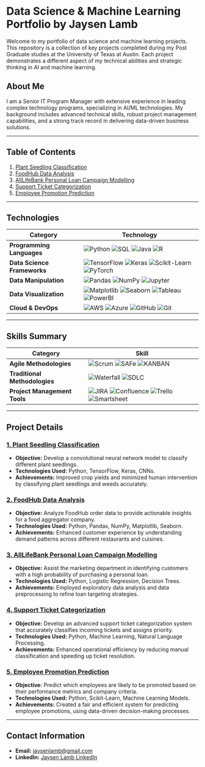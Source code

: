 # **Data Science & Machine Learning Portfolio** by **Jaysen Lamb**

Welcome to my portfolio of data science and machine learning projects. This repository is a collection of key projects completed during my Post Graduate studies at the University of Texas at Austin. Each project demonstrates a different aspect of my technical abilities and strategic thinking in AI and machine learning.

## **About Me**

I am a Senior IT Program Manager with extensive experience in leading complex technology programs, specializing in AI/ML technologies. My background includes advanced technical skills, robust project management capabilities, and a strong track record in delivering data-driven business solutions.

---

## **Table of Contents**

1. [Plant Seedling Classification](./Plant_Seedlings_Classification.ipynb)
2. [FoodHub Data Analysis](./Copy_of_FoodHub_Order_Analysis_Jaysen_Lamb_2_1_24.ipynb)
3. [AllLifeBank Personal Loan Campaign Modelling](./AllLifeBank_Personal_Loan_Campaign_Modelling)
4. [Support Ticket Categorization](./Support_Project.ipynb)
5. [Employee Promotion Prediction](./Employee_Promotion_Prediction_Project.ipynb)
---
## **Technologies**

| **Category**               | **Technology**                                                                                                                                                                                                                                           |
|----------------------------|----------------------------------------------------------------------------------------------------------------------------------------------------------------------------------------------------------------------------------------------------------|
| **Programming Languages**   | ![Python](https://img.shields.io/badge/Python-3.8-blue?logo=python&logoColor=white) ![SQL](https://img.shields.io/badge/SQL-yellow?logo=postgresql&logoColor=white) ![Java](https://img.shields.io/badge/Java-1.8-red?logo=java&logoColor=white) ![R](https://img.shields.io/badge/R-4.0-blue?logo=r&logoColor=white) |
| **Data Science Frameworks** | ![TensorFlow](https://img.shields.io/badge/TensorFlow-2.0-orange?logo=tensorflow&logoColor=white) ![Keras](https://img.shields.io/badge/Keras-2.0-red?logo=keras&logoColor=white) ![Scikit-Learn](https://img.shields.io/badge/Scikit--Learn-0.24-orange?logo=scikit-learn&logoColor=white) ![PyTorch](https://img.shields.io/badge/PyTorch-1.8-orange?logo=pytorch&logoColor=white) |
| **Data Manipulation**       | ![Pandas](https://img.shields.io/badge/Pandas-1.2.0-blue?logo=pandas&logoColor=white) ![NumPy](https://img.shields.io/badge/NumPy-1.19-blue?logo=numpy&logoColor=white) ![Jupyter](https://img.shields.io/badge/Jupyter-Notebook-orange?logo=jupyter&logoColor=white)                         |
| **Data Visualization**      | ![Matplotlib](https://img.shields.io/badge/Matplotlib-3.3-blue?logo=python&logoColor=white) ![Seaborn](https://img.shields.io/badge/Seaborn-0.11-blue?logo=python&logoColor=white) ![Tableau](https://img.shields.io/badge/Tableau-2020.4-orange?logo=tableau&logoColor=white) ![PowerBI](https://img.shields.io/badge/PowerBI-Data-blue?logo=powerbi&logoColor=white) |
| **Cloud & DevOps**          | ![AWS](https://img.shields.io/badge/AWS-Cloud-orange?logo=amazonaws&logoColor=white) ![Azure](https://img.shields.io/badge/Azure-Cloud-blue?logo=microsoft-azure&logoColor=white) ![GitHub](https://img.shields.io/badge/GitHub-Version_Control-black?logo=github&logoColor=white) ![Git](https://img.shields.io/badge/Git-Version_Control-black?logo=git&logoColor=white) |

---

## **Skills Summary**

| **Category**                 | **Skill**                                                                                                                                                                                                                                              |
|------------------------------|--------------------------------------------------------------------------------------------------------------------------------------------------------------------------------------------------------------------------------------------------------|
| **Agile Methodologies**       | ![Scrum](https://img.shields.io/badge/Scrum-Agile-ff69b4?logo=scrumalliance&logoColor=white) ![SAFe](https://img.shields.io/badge/SAFe-Scaled_Agile-orange?logo=safe&logoColor=white) ![KANBAN](https://img.shields.io/badge/KANBAN-Agile-blue?logo=kanban&logoColor=white)                  |
| **Traditional Methodologies** | ![Waterfall](https://img.shields.io/badge/Waterfall-Methodology-blue?logo=waterfall&logoColor=white) ![SDLC](https://img.shields.io/badge/SDLC-Methodology-green?logo=project-management&logoColor=white)                                                                                   |
| **Project Management Tools**  | ![JIRA](https://img.shields.io/badge/JIRA-Project-blue?logo=jira&logoColor=white) ![Confluence](https://img.shields.io/badge/Confluence-Documentation-blue?logo=confluence&logoColor=white) ![Trello](https://img.shields.io/badge/Trello-Task_Management-blue?logo=trello&logoColor=white) ![Smartsheet](https://img.shields.io/badge/Smartsheet-Task_Management-green?logo=smartsheet&logoColor=white) |

---

## **Project Details**

### **[1. Plant Seedling Classification](./Plant_Seedlings_Classification.ipynb)**
- **Objective:** Develop a convolutional neural network model to classify different plant seedlings.
- **Technologies Used:** Python, TensorFlow, Keras, CNNs.
- **Achievements:** Improved crop yields and minimized human intervention by classifying plant seedlings and weeds accurately.

### **[2. FoodHub Data Analysis](./Copy_of_FoodHub_Order_Analysis_Jaysen_Lamb_2_1_24.ipynb)**
- **Objective:** Analyze FoodHub order data to provide actionable insights for a food aggregator company.
- **Technologies Used:** Python, Pandas, NumPy, Matplotlib, Seaborn.
- **Achievements:** Enhanced customer experience by understanding demand patterns across different restaurants and cuisines.

### **[3. AllLifeBank Personal Loan Campaign Modelling](./AllLifeBank_Personal_Loan_Campaign_Modelling)**
- **Objective:** Assist the marketing department in identifying customers with a high probability of purchasing a personal loan.
- **Technologies Used:** Python, Logistic Regression, Decision Trees.
- **Achievements:** Employed exploratory data analysis and data preprocessing to refine loan targeting strategies.

### **[4. Support Ticket Categorization](./Support_Ticket_Project.ipynb)**
- **Objective:** Develop an advanced support ticket categorization system that accurately classifies incoming tickets and assigns priority.
- **Technologies Used:** Python, Machine Learning, Natural Language Processing.
- **Achievements:** Enhanced operational efficiency by reducing manual classification and speeding up ticket resolution.

### **[5. Employee Promotion Prediction](./Employee_Promotion_Prediction_Project.ipynb)**
- **Objective:** Predict which employees are likely to be promoted based on their performance metrics and company criteria.
- **Technologies Used:** Python, Scikit-Learn, Machine Learning Models.
- **Achievements:** Created a fair and efficient system for predicting employee promotions, using data-driven decision-making processes.

---
## **Contact Information**

- **Email:** [jaysenlamb@gmail.com](mailto:jaysenlamb@gmail.com)
- **LinkedIn:** [Jaysen Lamb LinkedIn](https://linkedin.com/in/jaysenlamb)
